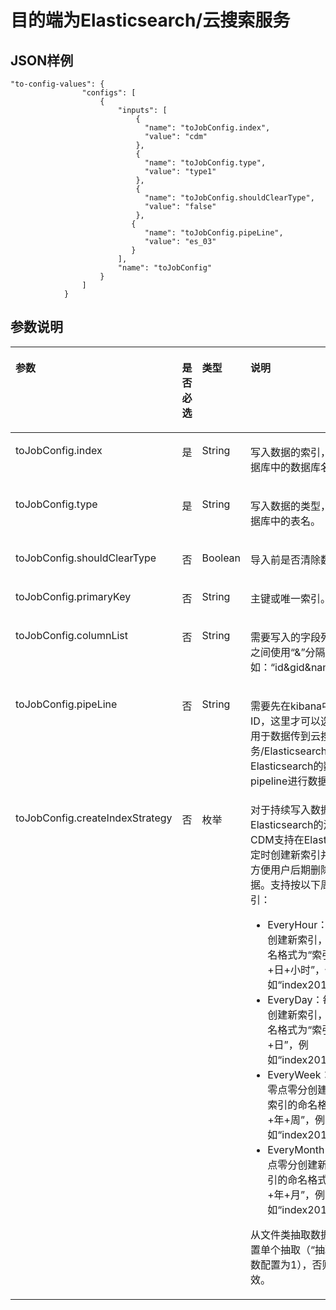 # 目的端为Elasticsearch/云搜索服务<a name="dgc_02_0304"></a>

## JSON样例<a name="zh-cn_topic_0108272837_section33401108172339"></a>

```
"to-config-values": {
                "configs": [
                    {
                        "inputs": [
                            {
                              "name": "toJobConfig.index",
                              "value": "cdm"
                            },
                            {
                              "name": "toJobConfig.type",
                              "value": "type1"
                            },
                            {
                              "name": "toJobConfig.shouldClearType",
                              "value": "false"
                            },
                           {
                              "name": "toJobConfig.pipeLine",
                              "value": "es_03"
                           }
                        ],
                        "name": "toJobConfig"
                    }
                ]
            }
```

## 参数说明<a name="zh-cn_topic_0108272837_section60129242115832"></a>

<a name="zh-cn_topic_0108272837_table6307873415412"></a>
<table><thead align="left"><tr id="zh-cn_topic_0108272837_row2882542015412"><th class="cellrowborder" valign="top" width="22.657734226577343%" id="mcps1.1.5.1.1"><p id="zh-cn_topic_0108272837_p5315765115412"><a name="zh-cn_topic_0108272837_p5315765115412"></a><a name="zh-cn_topic_0108272837_p5315765115412"></a>参数</p>
</th>
<th class="cellrowborder" valign="top" width="20.157984201579843%" id="mcps1.1.5.1.2"><p id="zh-cn_topic_0108272837_p1080249515412"><a name="zh-cn_topic_0108272837_p1080249515412"></a><a name="zh-cn_topic_0108272837_p1080249515412"></a>是否必选</p>
</th>
<th class="cellrowborder" valign="top" width="16.2983701629837%" id="mcps1.1.5.1.3"><p id="zh-cn_topic_0108272837_p258693615412"><a name="zh-cn_topic_0108272837_p258693615412"></a><a name="zh-cn_topic_0108272837_p258693615412"></a>类型</p>
</th>
<th class="cellrowborder" valign="top" width="40.885911408859116%" id="mcps1.1.5.1.4"><p id="zh-cn_topic_0108272837_p821526915412"><a name="zh-cn_topic_0108272837_p821526915412"></a><a name="zh-cn_topic_0108272837_p821526915412"></a>说明</p>
</th>
</tr>
</thead>
<tbody><tr id="zh-cn_topic_0108272837_row3532522715412"><td class="cellrowborder" valign="top" width="22.657734226577343%" headers="mcps1.1.5.1.1 "><p id="zh-cn_topic_0108272837_p31423427144217"><a name="zh-cn_topic_0108272837_p31423427144217"></a><a name="zh-cn_topic_0108272837_p31423427144217"></a>toJobConfig.index</p>
</td>
<td class="cellrowborder" valign="top" width="20.157984201579843%" headers="mcps1.1.5.1.2 "><p id="zh-cn_topic_0108272837_p62269650144217"><a name="zh-cn_topic_0108272837_p62269650144217"></a><a name="zh-cn_topic_0108272837_p62269650144217"></a>是</p>
</td>
<td class="cellrowborder" valign="top" width="16.2983701629837%" headers="mcps1.1.5.1.3 "><p id="zh-cn_topic_0108272837_p10676914144217"><a name="zh-cn_topic_0108272837_p10676914144217"></a><a name="zh-cn_topic_0108272837_p10676914144217"></a>String</p>
</td>
<td class="cellrowborder" valign="top" width="40.885911408859116%" headers="mcps1.1.5.1.4 "><p id="zh-cn_topic_0108272837_p59523723144217"><a name="zh-cn_topic_0108272837_p59523723144217"></a><a name="zh-cn_topic_0108272837_p59523723144217"></a>写入数据的索引，类似关系数据库中的数据库名称。</p>
</td>
</tr>
<tr id="zh-cn_topic_0108272837_row2888033144824"><td class="cellrowborder" valign="top" width="22.657734226577343%" headers="mcps1.1.5.1.1 "><p id="zh-cn_topic_0108272837_p32604129144824"><a name="zh-cn_topic_0108272837_p32604129144824"></a><a name="zh-cn_topic_0108272837_p32604129144824"></a>toJobConfig.type</p>
</td>
<td class="cellrowborder" valign="top" width="20.157984201579843%" headers="mcps1.1.5.1.2 "><p id="zh-cn_topic_0108272837_p23688773144824"><a name="zh-cn_topic_0108272837_p23688773144824"></a><a name="zh-cn_topic_0108272837_p23688773144824"></a>是</p>
</td>
<td class="cellrowborder" valign="top" width="16.2983701629837%" headers="mcps1.1.5.1.3 "><p id="zh-cn_topic_0108272837_p39742454144824"><a name="zh-cn_topic_0108272837_p39742454144824"></a><a name="zh-cn_topic_0108272837_p39742454144824"></a>String</p>
</td>
<td class="cellrowborder" valign="top" width="40.885911408859116%" headers="mcps1.1.5.1.4 "><p id="zh-cn_topic_0108272837_p65022171144824"><a name="zh-cn_topic_0108272837_p65022171144824"></a><a name="zh-cn_topic_0108272837_p65022171144824"></a>写入数据的类型，类似关系数据库中的表名。</p>
</td>
</tr>
<tr id="zh-cn_topic_0108272837_row56184745141343"><td class="cellrowborder" valign="top" width="22.657734226577343%" headers="mcps1.1.5.1.1 "><p id="zh-cn_topic_0108272837_p54670509141343"><a name="zh-cn_topic_0108272837_p54670509141343"></a><a name="zh-cn_topic_0108272837_p54670509141343"></a>toJobConfig.shouldClearType</p>
</td>
<td class="cellrowborder" valign="top" width="20.157984201579843%" headers="mcps1.1.5.1.2 "><p id="zh-cn_topic_0108272837_p66235072141343"><a name="zh-cn_topic_0108272837_p66235072141343"></a><a name="zh-cn_topic_0108272837_p66235072141343"></a>否</p>
</td>
<td class="cellrowborder" valign="top" width="16.2983701629837%" headers="mcps1.1.5.1.3 "><p id="zh-cn_topic_0108272837_p63440653141343"><a name="zh-cn_topic_0108272837_p63440653141343"></a><a name="zh-cn_topic_0108272837_p63440653141343"></a>Boolean</p>
</td>
<td class="cellrowborder" valign="top" width="40.885911408859116%" headers="mcps1.1.5.1.4 "><p id="zh-cn_topic_0108272837_p38419258141343"><a name="zh-cn_topic_0108272837_p38419258141343"></a><a name="zh-cn_topic_0108272837_p38419258141343"></a>导入前是否清除数据。</p>
</td>
</tr>
<tr id="zh-cn_topic_0108272837_row130765815412"><td class="cellrowborder" valign="top" width="22.657734226577343%" headers="mcps1.1.5.1.1 "><p id="zh-cn_topic_0108272837_p40468004144217"><a name="zh-cn_topic_0108272837_p40468004144217"></a><a name="zh-cn_topic_0108272837_p40468004144217"></a>toJobConfig.primaryKey</p>
</td>
<td class="cellrowborder" valign="top" width="20.157984201579843%" headers="mcps1.1.5.1.2 "><p id="zh-cn_topic_0108272837_p56682864144217"><a name="zh-cn_topic_0108272837_p56682864144217"></a><a name="zh-cn_topic_0108272837_p56682864144217"></a>否</p>
</td>
<td class="cellrowborder" valign="top" width="16.2983701629837%" headers="mcps1.1.5.1.3 "><p id="zh-cn_topic_0108272837_p27909297144217"><a name="zh-cn_topic_0108272837_p27909297144217"></a><a name="zh-cn_topic_0108272837_p27909297144217"></a>String</p>
</td>
<td class="cellrowborder" valign="top" width="40.885911408859116%" headers="mcps1.1.5.1.4 "><p id="zh-cn_topic_0108272837_p18776402152853"><a name="zh-cn_topic_0108272837_p18776402152853"></a><a name="zh-cn_topic_0108272837_p18776402152853"></a>主键或唯一索引。</p>
</td>
</tr>
<tr id="zh-cn_topic_0108272837_row5037735615412"><td class="cellrowborder" valign="top" width="22.657734226577343%" headers="mcps1.1.5.1.1 "><p id="zh-cn_topic_0108272837_p52978520144217"><a name="zh-cn_topic_0108272837_p52978520144217"></a><a name="zh-cn_topic_0108272837_p52978520144217"></a>toJobConfig.columnList</p>
</td>
<td class="cellrowborder" valign="top" width="20.157984201579843%" headers="mcps1.1.5.1.2 "><p id="zh-cn_topic_0108272837_p63401693144217"><a name="zh-cn_topic_0108272837_p63401693144217"></a><a name="zh-cn_topic_0108272837_p63401693144217"></a>否</p>
</td>
<td class="cellrowborder" valign="top" width="16.2983701629837%" headers="mcps1.1.5.1.3 "><p id="zh-cn_topic_0108272837_p35263486144217"><a name="zh-cn_topic_0108272837_p35263486144217"></a><a name="zh-cn_topic_0108272837_p35263486144217"></a>String</p>
</td>
<td class="cellrowborder" valign="top" width="40.885911408859116%" headers="mcps1.1.5.1.4 "><p id="zh-cn_topic_0108272837_p37770149144217"><a name="zh-cn_topic_0108272837_p37770149144217"></a><a name="zh-cn_topic_0108272837_p37770149144217"></a>需要写入的字段列表，字段名之间使用<span class="parmvalue" id="zh-cn_topic_0108272837_parmvalue1296851616438"><a name="zh-cn_topic_0108272837_parmvalue1296851616438"></a><a name="zh-cn_topic_0108272837_parmvalue1296851616438"></a>“&amp;”</span>分隔，例如：<span class="parmvalue" id="zh-cn_topic_0108272837_parmvalue2845770316447"><a name="zh-cn_topic_0108272837_parmvalue2845770316447"></a><a name="zh-cn_topic_0108272837_parmvalue2845770316447"></a>“id&amp;gid&amp;name”</span>。</p>
</td>
</tr>
<tr id="zh-cn_topic_0108272837_row663119528426"><td class="cellrowborder" valign="top" width="22.657734226577343%" headers="mcps1.1.5.1.1 "><p id="zh-cn_topic_0108272837_p26311852144211"><a name="zh-cn_topic_0108272837_p26311852144211"></a><a name="zh-cn_topic_0108272837_p26311852144211"></a>toJobConfig.pipeLine</p>
</td>
<td class="cellrowborder" valign="top" width="20.157984201579843%" headers="mcps1.1.5.1.2 "><p id="zh-cn_topic_0108272837_p17631195244219"><a name="zh-cn_topic_0108272837_p17631195244219"></a><a name="zh-cn_topic_0108272837_p17631195244219"></a>否</p>
</td>
<td class="cellrowborder" valign="top" width="16.2983701629837%" headers="mcps1.1.5.1.3 "><p id="zh-cn_topic_0108272837_p66311752114215"><a name="zh-cn_topic_0108272837_p66311752114215"></a><a name="zh-cn_topic_0108272837_p66311752114215"></a>String</p>
</td>
<td class="cellrowborder" valign="top" width="40.885911408859116%" headers="mcps1.1.5.1.4 "><p id="zh-cn_topic_0108272837_p8755914553"><a name="zh-cn_topic_0108272837_p8755914553"></a><a name="zh-cn_topic_0108272837_p8755914553"></a>需要先在kibana中创建管道ID，这里才可以选择，该参数用于数据传到云搜索服务/Elasticsearch后，通过Elasticsearch的数据转换pipeline进行数据格式变换。</p>
</td>
</tr>
<tr id="zh-cn_topic_0108272837_row186852037173515"><td class="cellrowborder" valign="top" width="22.657734226577343%" headers="mcps1.1.5.1.1 "><p id="zh-cn_topic_0108272837_p1668573773512"><a name="zh-cn_topic_0108272837_p1668573773512"></a><a name="zh-cn_topic_0108272837_p1668573773512"></a>toJobConfig.createIndexStrategy</p>
</td>
<td class="cellrowborder" valign="top" width="20.157984201579843%" headers="mcps1.1.5.1.2 "><p id="zh-cn_topic_0108272837_p468615374355"><a name="zh-cn_topic_0108272837_p468615374355"></a><a name="zh-cn_topic_0108272837_p468615374355"></a>否</p>
</td>
<td class="cellrowborder" valign="top" width="16.2983701629837%" headers="mcps1.1.5.1.3 "><p id="zh-cn_topic_0108272837_p1168663717353"><a name="zh-cn_topic_0108272837_p1168663717353"></a><a name="zh-cn_topic_0108272837_p1168663717353"></a>枚举</p>
</td>
<td class="cellrowborder" valign="top" width="40.885911408859116%" headers="mcps1.1.5.1.4 "><div class="p" id="zh-cn_topic_0108272837_p53511015420"><a name="zh-cn_topic_0108272837_p53511015420"></a><a name="zh-cn_topic_0108272837_p53511015420"></a>对于持续写入数据到Elasticsearch的流式作业，CDM支持在Elasticsearch中定时创建新索引并写入数据，方便用户后期删除过期的数据。支持按以下周期创建新索引：<a name="zh-cn_topic_0108272837_ul112848823812"></a><a name="zh-cn_topic_0108272837_ul112848823812"></a><ul id="zh-cn_topic_0108272837_ul112848823812"><li>EveryHour：每小时整点创建新索引，新索引的命名格式为<span class="parmvalue" id="zh-cn_topic_0108272837_parmvalue166091542527"><a name="zh-cn_topic_0108272837_parmvalue166091542527"></a><a name="zh-cn_topic_0108272837_parmvalue166091542527"></a>“索引名+年+月+日+小时”</span>，例如<span class="parmvalue" id="zh-cn_topic_0108272837_parmvalue97280286527"><a name="zh-cn_topic_0108272837_parmvalue97280286527"></a><a name="zh-cn_topic_0108272837_parmvalue97280286527"></a>“index2018121709”</span>。</li><li>EveryDay：每天零点零分创建新索引，新索引的命名格式为<span class="parmvalue" id="zh-cn_topic_0108272837_parmvalue13376104820546"><a name="zh-cn_topic_0108272837_parmvalue13376104820546"></a><a name="zh-cn_topic_0108272837_parmvalue13376104820546"></a>“索引名+年+月+日”</span>，例如<span class="parmvalue" id="zh-cn_topic_0108272837_parmvalue83912311554"><a name="zh-cn_topic_0108272837_parmvalue83912311554"></a><a name="zh-cn_topic_0108272837_parmvalue83912311554"></a>“index20181217”</span>。</li><li>EveryWeek：每周周一的零点零分创建新索引，新索引的命名格式为<span class="parmvalue" id="zh-cn_topic_0108272837_parmvalue125511630145612"><a name="zh-cn_topic_0108272837_parmvalue125511630145612"></a><a name="zh-cn_topic_0108272837_parmvalue125511630145612"></a>“索引名+年+周”</span>，例如<span class="parmvalue" id="zh-cn_topic_0108272837_parmvalue19461055135616"><a name="zh-cn_topic_0108272837_parmvalue19461055135616"></a><a name="zh-cn_topic_0108272837_parmvalue19461055135616"></a>“index201842”</span>。</li><li>EveryMonth：每月一号零点零分创建新索引，新索引的命名格式为<span class="parmvalue" id="zh-cn_topic_0108272837_parmvalue5856103018585"><a name="zh-cn_topic_0108272837_parmvalue5856103018585"></a><a name="zh-cn_topic_0108272837_parmvalue5856103018585"></a>“索引名+年+月”</span>，例如<span class="parmvalue" id="zh-cn_topic_0108272837_parmvalue43841656105818"><a name="zh-cn_topic_0108272837_parmvalue43841656105818"></a><a name="zh-cn_topic_0108272837_parmvalue43841656105818"></a>“index201812”</span>。</li></ul>
</div>
<p id="zh-cn_topic_0108272837_p837316411590"><a name="zh-cn_topic_0108272837_p837316411590"></a><a name="zh-cn_topic_0108272837_p837316411590"></a>从文件类抽取数据时，必须配置单个抽取（<span class="parmname" id="zh-cn_topic_0108272837_parmname51503147198"><a name="zh-cn_topic_0108272837_parmname51503147198"></a><a name="zh-cn_topic_0108272837_parmname51503147198"></a>“抽取并发数”</span>参数配置为1），否则该参数无效。</p>
</td>
</tr>
</tbody>
</table>

